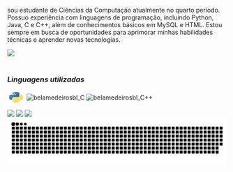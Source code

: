 sou estudante de Ciências da Computação atualmente no quarto período. Possuo experiência com linguagens de programação, incluindo Python, Java, C e C++, além de conhecimentos básicos em MySQL e HTML. Estou sempre em busca de oportunidades para aprimorar minhas habilidades técnicas e aprender novas tecnologias. 

<div>
   <img height="150em" src="https://github-readme-stats.vercel.app/api/top-langs/?username=belamedeirosbl&layout=compact&langs_count=16&theme=transparent"/>
  
  <div style="display: inline_block"><br>
<head><i><h3>
  Linguagens utilizadas
</h3></i></head>
<p>
    
  <img align="center" alt="belamedeirosbl_Python" height="30" width="40" src="https://raw.githubusercontent.com/devicons/devicon/master/icons/python/python-original.svg">
  <img align="center" alt="belamedeirosbl_C" height="30" width="40" src="https://cdn.jsdelivr.net/gh/devicons/devicon/icons/c/c-original.svg">
  <img align="center" alt="belamedeirosbl_C++" height="30" width="40" src="https://cdn.jsdelivr.net/gh/devicons/devicon/icons/cplusplus/cplusplus-original.svg">

</div>
<div>
  <a href="https://instagram.com/belamedeirosbl" target="_blank"><img src="https://img.shields.io/badge/-Instagram-%23E4405F?style=for-the-badge&logo=instagram&logoColor=white" target="_blank"></a> 
  <a href = "mailto:belamedeirosbl@gmail.com"><img src="https://img.shields.io/badge/-Gmail-%23333?style=for-the-badge&logo=gmail&logoColor=white" target="_blank"></a>
  <a href="https://www.linkedin.com/in/belamedeirosbl-16390125b" target="_blank"><img src="https://img.shields.io/badge/-LinkedIn-%230077B5?style=for-the-badge&logo=linkedin&logoColor=white" target="_blank"></a> 
 
<picture>
  <source media="(prefers-color-scheme: dark)" srcset="https://raw.githubusercontent.com/platane/platane/output/github-contribution-grid-snake-dark.svg">
  <source media="(prefers-color-scheme: light)" srcset="https://raw.githubusercontent.com/platane/platane/output/github-contribution-grid-snake.svg">
  <img alt="github contribution grid snake animation" src="https://raw.githubusercontent.com/platane/platane/output/github-contribution-grid-snake.svg">
</picture>
 
</div>
